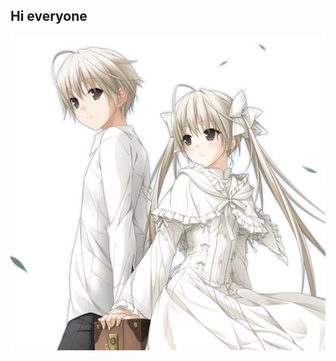 ## Hi everyone
<div align="center">
  <img src="yosugano.jpg" alt="YosugaNoSora" width="600">
</div>
